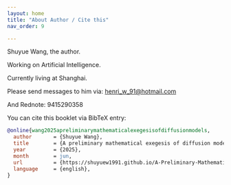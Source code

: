 ```yaml
---
layout: home
title: "About Author / Cite this"
nav_order: 9

---
```


<head>
  <title>A Preliminary Mathematical Exegesis of Diffusion Models</title>
  <meta name="description" content="An in-depth mathematical analysis of diffusion models in machine learning.">
  <meta name="keywords" content="diffusion models, mathematics, machine learning, exegesis">
  <meta name="author" content="Shuyue Wang">
  <!-- Open Graph (for social sharing) -->
  <meta property="og:title" content="A Preliminary Mathematical Exegesis of Diffusion Models">
  <meta property="og:description" content="An in-depth mathematical analysis of diffusion models in machine learning.">
  <meta property="og:url" content="https://shuyuew1991.github.io/A-Preliminary-Mathematical-Exegesis-of-Diffusion-Models/">
  <meta property="og:type" content="website">
</head>

Shuyue Wang, the author.

Working on Artificial Intelligence.

Currently living at Shanghai.

Please send messages to him via: henri_w_91@hotmail.com

And Rednote: 9415290358



You can cite this booklet via BibTeX entry:
```bibtex
@online{wang2025apreliminarymathematicalexegesisofdiffusionmodels,
  author       = {Shuyue Wang},
  title        = {A preliminary mathematical exegesis of diffusion models},
  year         = {2025},
  month        = jun,
  url          = {https://shuyuew1991.github.io/A-Preliminary-Mathematical-Exegesis-of-Diffusion-Models/},
  language     = {english},    
}
```
